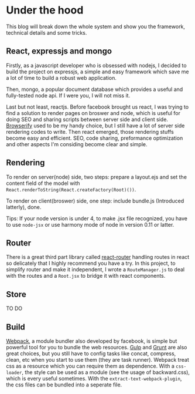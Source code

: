 # Under the hood

This blog will break down the whole system and show you the framework, technical details and some tricks.

## React, expressjs and mongo

Firstly, as a javascript developer who is obsessed with nodejs, I decided to build the project on expressjs, a simple and easy framework which save me a lot of time to build a robust web application.

Then, mongo, a popular document database which provides a useful and fully-tested node api. If I were you, I will not miss it.

Last but not least, reactjs. Before facebook brought us react, I was trying to find a solution to render pages on broswer and node, which is useful for doing SEO and sharing scripts between server side and client side. [Browserify](http://browserify.org) used to be my handy choice, but I still have a lot of server side rendering codes to write. Then react emerged, those rendering stuffs become easy and efficient. SEO,  code sharing, preformance optimization and other aspects I'm considing become clear and simple.

## Rendering

To render on server(node) side, two steps: prepare a layout.ejs and set the content field of the model with `React.renderToString(React.createFactory(Root)())`.

To render on client(broswer) side, one step: include bundle.js (Introduced latterly), done.

Tips: If your node version is under 4, to make .jsx file recognized, you have to use `node-jsx` or use harmony mode of node in version 0.11 or latter.

## Router

There is a great third part library called [react-router](https://github.com/rackt/react-router) handling routes in react so delicately that I highly recommend you have a try. In this project, to simplify router and make it independent, I wrote a `RouteManager.js` to deal with the routes and a `Root.jsx` to bridge it with react components.


## Store

TO DO

## Build

[Webpack](http://webpack.github.io), a module bundler also developed by facebook, is simple but powerful tool for you to bundle the web resources. [Gulp](https://github.com/gulpjs/gulp) and [Grunt](https://github.com/gruntjs/grunt) are also great choices, but you still have to config tasks like concat, compress, clean, etc when you start to use them (they are task runner). Webpack treat css as a resource which you can require them as dependence. With a `css-loader`, the style can be used as a module (see the usage of backward.css), which is every useful sometimes. With the `extract-text-webpack-plugin`, the css files can be bundled into a seperate file.